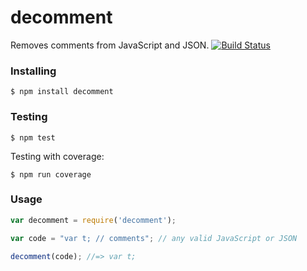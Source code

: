 decomment
===========
Removes comments from JavaScript and JSON.
[![Build Status](https://travis-ci.org/vitaly-t/decomment.svg?branch=master)](https://travis-ci.org/vitaly-t/decomment)

### Installing

```
$ npm install decomment
```

### Testing

```
$ npm test
```

Testing with coverage:
```
$ npm run coverage
```

### Usage

```js
var decomment = require('decomment');

var code = "var t; // comments"; // any valid JavaScript or JSON

decomment(code); //=> var t;
```
